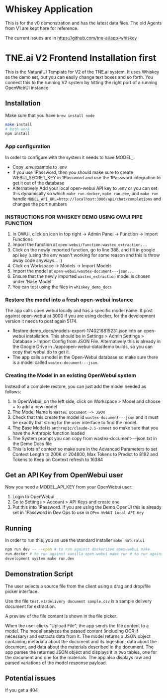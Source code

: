 # Whiskey Application

This is for the v0 demonstration and has the latest data files. The old Agents
from V1 are kept here for reference.

The current issues are in https://github.com/tne-ai/app-whiskey

# TNE.ai V2 Frontend Installation first

This is the NaturalUI Template for V2 of the TNE.ai system. It uses Whiskey as
the demo set, but you can easily change text boxes and so forth. You connect
this to the running V2 system by hitting the right port of a running OpenWebUI
instance

## Installation

Make sure that you have `brew install node`

```sh
make install
# both work
npm install
```

### App configuration

In order to configure with the system it needs to have MODEL\_:

- Copy .env.example to .env
- If you use 1Password, then you should make sure to create
  WEBUI_SECRET_KEY in 1Password and use the 1Password integration to get it out
  of the database
- Alternatively Add your local open-webui API key to .env or you can set this
  dynamically so which `make run.docker`, `make run.dev`, and `make run` handle
  `MODEL_API_URL=http://localhost:3000/api/chat/completions` and changes the port
  numbers

### INSTRUCTIONS FOR WHISKEY DEMO USING OWUI PIPE FUNCTION

1. In OWUI, click on icon in top right -> Admin Panel -> Function -> Import Functions
2. Import the function at `open-webui/function-wastex_extraction...`
3. Click on the newly imported function, go to line 388, and fill in google api
   key (using the env wasn't working for some reason and this is throw away code
   anyways... :)
4. Click on Workspace -> Models -> Import Models
5. Import the model at `open-webui/wastex-document---json...`
6. Ensure that the newly imported `wastex_extraction` model is chosen under
   'Base Model'
7. You can test using the files in `whiskey_demo_docs`

### Restore the model into a fresh open-webui instance

The app calls open webui locally and has a specific model name. It post against
open-webui at 3000 if you are using docker, for the development version it needs
to post again 5174.

- Restore demo_docs/models-export-1740216815231.json into an open-webui
  installation. This should be in Settings > Admin Settings > Database > Import
  Config from JSON File. Alternatively this is already in the Google Drive in
  ./app/open-webui-data/demo builds, so you can copy that webui.db to get it.
- The app calls a model in the Open-Webui database so make sure there is a model
  called `wastex-document---json`.

### Creating the Model in an existing OpenWebui system

Instead of a complete restore, you can just add the model needed as follows:

1. In OpenWebui, on the left side, click on Workspace > Model and choose + to
   add a new model
1. The Model Name is `Wastex Document -> JSON`
1. Check that this create the model id `wastex-document---json` and it must be
   exactly that string for the user interface to find the model.
1. The Base Model is `anthropic/claude-3.5-sonnet` so make sure that you have
   the Anthropic function loaded
1. The System prompt you can copy from wastex-document---json.txt in the Demo
   Docs file
1. This is lots of context so make sure in the Advanced Parameters to set
   Context Length to 200K or 204800, Max Tokens to Predict to 8192 and Tokens to
   Keep on Context refresh to 16384

## Get an API Key from OpenWebui user

Now you need a MODEL_API_KEY from your OpenWebui user:

1. Login to OpenWebui
1. Go to Settings > Account > API Keys and create one
1. Put this into 1Password. If you are using the Demo OpenUI this is already set
   in 1Password in Dev Ops to use in `OPen WebUI Local API Key`

## Running

In order to run this, you an use the standard installer `make naturalui`

```sh
npm run dev -- --open # to run against dockerized open-webui make
run.docker # to run against vanilla open-webui make run # to run against our
development system make run.dev
```

## Demonstration Script

The user selects a source file from the client using a drag and drop/file picker
interface.

Use the file `test.v1/delivery document sample.csv` is a sample delivery
document for extraction.

A preview of the file content is shown in the file picker.

When the user clicks "Upload File", the app sends the file content to a model.
The model analyzes the passed content (including OCR if necessary) and extracts
data from it. The model returns a JSON object containing metadata about the
document and its ingestion, data about the document, and data about the
materials described in the document. The app parses the returned JSON object and
displays it in two tables, one for the document and one for the materials. The
app also displays raw and parsed variations of the model response payload.

## Potential issues

If you get a 404
